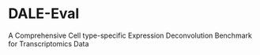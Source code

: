 # DALE-Eval
A Comprehensive Cell type-specific Expression Deconvolution Benchmark for Transcriptomics Data
